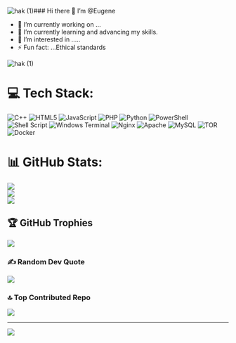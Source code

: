 ![hak (1)](https://github.com/user-attachments/assets/a32ebf7c-4177-474d-a30d-76ceac717d1e)### Hi there 👋  I’m @Eugene


- 🔭 I’m currently working on ...
- 🌱 I’m currently learning and advancing my skills.
- 👯 I’m interested in .....
- ⚡ Fun fact: ...Ethical standards

![hak (1)](https://github.com/user-attachments/assets/e447be1d-52c8-47cd-b0d0-ed33d9c47409)



# 💻 Tech Stack:
![C++](https://img.shields.io/badge/c++-%2300599C.svg?style=for-the-badge&logo=c%2B%2B&logoColor=white) ![HTML5](https://img.shields.io/badge/html5-%23E34F26.svg?style=for-the-badge&logo=html5&logoColor=white) ![JavaScript](https://img.shields.io/badge/javascript-%23323330.svg?style=for-the-badge&logo=javascript&logoColor=%23F7DF1E) ![PHP](https://img.shields.io/badge/php-%23777BB4.svg?style=for-the-badge&logo=php&logoColor=white) ![Python](https://img.shields.io/badge/python-3670A0?style=for-the-badge&logo=python&logoColor=ffdd54) ![PowerShell](https://img.shields.io/badge/PowerShell-%235391FE.svg?style=for-the-badge&logo=powershell&logoColor=white) ![Shell Script](https://img.shields.io/badge/shell_script-%23121011.svg?style=for-the-badge&logo=gnu-bash&logoColor=white) ![Windows Terminal](https://img.shields.io/badge/Windows%20Terminal-%234D4D4D.svg?style=for-the-badge&logo=windows-terminal&logoColor=white) ![Nginx](https://img.shields.io/badge/nginx-%23009639.svg?style=for-the-badge&logo=nginx&logoColor=white) ![Apache](https://img.shields.io/badge/apache-%23D42029.svg?style=for-the-badge&logo=apache&logoColor=white) ![MySQL](https://img.shields.io/badge/mysql-4479A1.svg?style=for-the-badge&logo=mysql&logoColor=white) ![TOR](https://img.shields.io/badge/tor-%237E4798.svg?style=for-the-badge&logo=tor-project&logoColor=white) ![Docker](https://img.shields.io/badge/docker-%230db7ed.svg?style=for-the-badge&logo=docker&logoColor=white)
# 📊 GitHub Stats:
![](https://github-readme-stats.vercel.app/api?username=EuginKigen&theme=dark&hide_border=false&include_all_commits=false&count_private=false)<br/>
![](https://github-readme-streak-stats.herokuapp.com/?user=EuginKigen&theme=dark&hide_border=false)<br/>
![](https://github-readme-stats.vercel.app/api/top-langs/?username=EuginKigen&theme=dark&hide_border=false&include_all_commits=false&count_private=false&layout=compact)

## 🏆 GitHub Trophies
![](https://github-profile-trophy.vercel.app/?username=EuginKigen&theme=radical&no-frame=false&no-bg=true&margin-w=4)

### ✍️ Random Dev Quote
![](https://quotes-github-readme.vercel.app/api?type=horizontal&theme=radical)

### 🔝 Top Contributed Repo
![](https://github-contributor-stats.vercel.app/api?username=EuginKigen&limit=5&theme=dark&combine_all_yearly_contributions=true)

---
[![](https://visitcount.itsvg.in/api?id=EuginKigen&icon=0&color=0)](https://visitcount.itsvg.in)

<!-- Proudly created with GPRM ( https://gprm.itsvg.in ) -->



